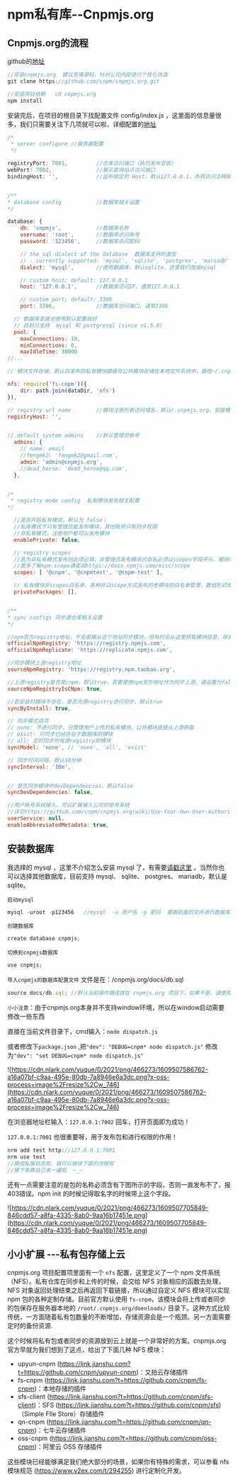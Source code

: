 # npm私有库--Cnpmjs.org

## Cnpmjs.org的流程

github的[地址](https://github.com/cnpm/cnpmjs.org)

```js
//安装cnpmjs.org  建议克隆源码，针对公司内部进行个性化改造
git clone https://github.com/cnpm/cnpmjs.org.git

//安装项目依赖   cd cnpmjs.org
npm install
```

安装完后，在项目的根目录下找配置文件 config/index.js ，这里面的信息量很多，我们只需要关注下几项就可以啦，详细配置的[地址](https://github.com/cnpm/cnpmjs.org/blob/3.0.0-rc.37/config/index.js)

```js
/*
 * server configure //服务器配置
 */

registryPort: 7001,         //仓库访问端口（执行发布安装）
webPort: 7002,              //展示查询站点访问端口
bindingHost: '',            //监听绑定的 Host，默认127.0.0.1，外网访问注释掉此项即可


/**
* database config           //数据库相关设置
*/

database: {
    db: 'cnpmjs',           //数据库名称
    username: 'root',       //数据库访问账号
    password: '123456',     //数据库访问密码

    // the sql dialect of the database  数据库支持的类型
    // - currently supported: 'mysql', 'sqlite', 'postgres', 'mariadb'
    dialect: 'mysql',       //使用数据库，默认sqlite，这里我们改成mysql

    // custom host; default: 127.0.0.1
    host: '127.0.0.1',      //数据库访问IP，通常127.0.0.1

    // custom port; default: 3306
    port: 3306,             //数据库访问端口，通常3306

  // 数据库连接池使用默认配置就好
  // 目前只支持  mysql 和 postgresql (since v1.5.0)
  pool: {
    maxConnections: 10,
    minConnections: 0,
    maxIdleTime: 30000
//...

// 模块文件存储，默认将发布的私有模块跟缓存公共模块存储在本地文件系统中，路径~/.cnpmjs.org/nfs ,也就是模块文件都存储在这个目录下；或者可以选择三方储存方式比如七牛等，着这里配置插件；也支持接口开发扩展储存；

nfs: require('fs-cnpm')({
    dir: path.join(dataDir, 'nfs')
}),

// registry url name        //模块注册列表访问域名，默认r.cnpmjs.org，安装模块时会到这个域名下查找，这个默认设置略坑，建议没有外网域名的先清空回头再配
registryHost: '',


// default system admins    //默认管理员账号
  admins: {
    // name: email
    //fengmk2: 'fengmk2@gmail.com',
    admin: 'admin@cnpmjs.org',
    //dead_horse: 'dead_horse@qq.com',
  },


/*
 * registry mode config  私有模块发布相关配置
*/

  //是否开启私有模式，默认为 false；
  //私有模式下只有管理员能发布模块，其他账号只有同步权限
  //非私有模式，注册用户都可以发布模块
  enablePrivate: false,

  // registry scopes
  //若为非私有模式发布则此项必填，非管理员发布模块式命名必须以scopes字段开头，模块命名示例“@cnpm/packagename”
  //更多了解npm-scope请查阅https://docs.npmjs.com/misc/scope
  scopes: [ '@cnpm', '@cnpmtest', '@cnpm-test' ],

  // 私有模块非scopes白名单，各种非以scope方式发布的老模块的白名单管理，数组形式维护
  privatePackages: [],


/**
* sync configs 同步源仓库相关设置
*/

//npm官方registry地址，不会直接从这个地址同步模块，但有时会从这里获取模块信息，除非必要请勿更改
officialNpmRegistry: 'https://registry.npmjs.com',
officialNpmReplicate: 'https://replicate.npmjs.com',

//同步模块上游registry地址
sourceNpmRegistry: 'https://registry.npm.taobao.org',

//上游registry是否是cnpm，默认true，若要使用npm官方地址作为同步上游，请设置为false
sourceNpmRegistryIsCNpm: true,

//若安装时模块不存在，是否向源registry进行同步，默认true
syncByInstall: true,

// 同步模式选项
// none: 不进行同步，只管理用户上传的私有模块，公共模块直接从上游获取
// exist: 只同步已经存在于数据库的模块
// all: 定时同步所有源registry的模块
syncModel: 'none', // 'none', 'all', 'exist'

// 同步时间间隔，默认10分钟
syncInterval: '10m',


// 是否同步模块中devDependencies，默认false
syncDevDependencies: false,

//用户账号系统接入，可以扩展接入公司的账号系统
//详见https://github.com/cnpm/cnpmjs.org/wiki/Use-Your-Own-User-Authorization
userService: null,
enableAbbreviatedMetadata: true,
```

## 安装数据库

我选择的 mysql ，这里不介绍怎么安装 mysql 了，有需要[请戳这里](https://www.runoob.com/mysql/mysql-install.html) 。当然你也可以选择其他数据库，目前支持 mysql、 sqlite、 postgres、 mariadb，默认是 sqlite。

`启动mysql`

```js
mysql -uroot -p123456   //mysql  -u 用户名 -p 密码  要跟前面的文件进行数据库配置呀！
```
`创建数据库`
```js
create database cnpmjs;
```
`切换到cnpmjs数据库`
```js
use cnpmjs;
```
`导入cnpmjs的数据库配置文件`  文件是在：/cnpmjs.org/docs/db.sql

```js
source docs/db.sql; //默认当前操作路径就在 cnpmjs.org 项目下，如果不是，请使用 db.sql 的绝对路径
```

`小小注意`：由于cnpmjs.org本身并不支持window环境，所以在window启动需要修改一些东西

直接在当前文件目录下，cmd输入：`node dispatch.js`

或者修改下`package.json` ,把`"dev": "DEBUG=cnpm* node dispatch.js"` 修改为`"dev": "set DEBUG=cnpm* node dispatch.js"`

![https://cdn.nlark.com/yuque/0/2021/png/466273/1609507586762-a16a07bf-c9aa-495e-80db-7a8946e6a3dc.png?x-oss-process=image%2Fresize%2Cw_746](https://cdn.nlark.com/yuque/0/2021/png/466273/1609507586762-a16a07bf-c9aa-495e-80db-7a8946e6a3dc.png?x-oss-process=image%2Fresize%2Cw_746)

在浏览器地址栏输入：`127.0.0.1:7002`  回车，打开页面即为成功！

`127.0.0.1:7001` 也很重要呀，用于发布包和进行权限的作用！

```js
nrm add test http://127.0.0.1:7001
nrm use test
//换成私服状态啦，就可以继续下面的流程啦
//接下来靠自己来一遍啦  ~_~
```

还有一点需要注意的是包的名称必须含有下图所示的字段，否则一直发布不了，报403错误。npm init 的时候记得取名字的时候带上这个字段。

![https://cdn.nlark.com/yuque/0/2021/png/466273/1609507705849-846cdd57-a8fa-4335-8ab0-9aa16b17451e.png](https://cdn.nlark.com/yuque/0/2021/png/466273/1609507705849-846cdd57-a8fa-4335-8ab0-9aa16b17451e.png)

## 小小扩展 ---私有包存储上云

cnpmjs.org 项目配置项里面有一个 `nfs` 配置，这里定义了一个 npm 文件系统（NFS）。私有仓库在同步和上传的时候，会交给 NFS 对象相应的函数去处理，NFS 对象返回处理结束之后再返回下载链接，所以通过自定义 NFS 模块可以实现 npm 包的各种定制存储。目前官方默认使用 `fs-cnpm`，该模块会将上传或者同步的包保存在服务器本地的 `/root/.cnpmjs.org/doenloads/` 目录下。这种方式比较传统，一方面随着私有包数量的不断增加，存储资源会是一个瓶颈。另一方面需要定时的备份资源.

这个时候将私有包或者同步的资源放到云上就是一个非常好的方案。cnpmjs.org 官方早就为我们想到了这点，给出了下面几种 NFS 模块：

* upyun-cnpm (https://link.jianshu.com?t=https://github.com/cnpm/upyun-cnpm)：又拍云存储插件
* fs-cnpm (https://link.jianshu.com?t=https://github.com/cnpm/fs-cnpm)：本地存储的插件
* sfs-client (https://link.jianshu.com?t=https://github.com/cnpm/sfs-client)：SFS (https://link.jianshu.com?t=https://github.com/cnpm/sfs)（Simple FIle Store）存储插件
* qn-cnpm (https://link.jianshu.com?t=https://github.com/cnpm/qn-cnpm)：七牛云存储插件
* oss-cnpm (https://link.jianshu.com?t=https://github.com/cnpm/oss-cnpm)：阿里云 OSS 存储插件

这些模块已经能够满足我们绝大部分的场景，如果你有特殊的需求，可以参看 nfs模块规范 (https://www.v2ex.com/t/294255) 进行定制化开发。
